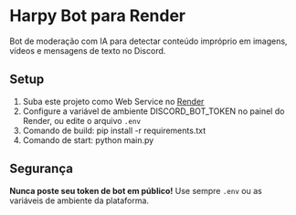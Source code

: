 # Harpy Bot para Render

Bot de moderação com IA para detectar conteúdo impróprio em imagens, vídeos e mensagens de texto no Discord.

## Setup

1. Suba este projeto como Web Service no [Render](https://render.com)
2. Configure a variável de ambiente DISCORD_BOT_TOKEN no painel do Render, ou edite o arquivo `.env`
3. Comando de build:
    pip install -r requirements.txt
4. Comando de start:
    python main.py

## Segurança
**Nunca poste seu token de bot em público!** Use sempre `.env` ou as variáveis de ambiente da plataforma.